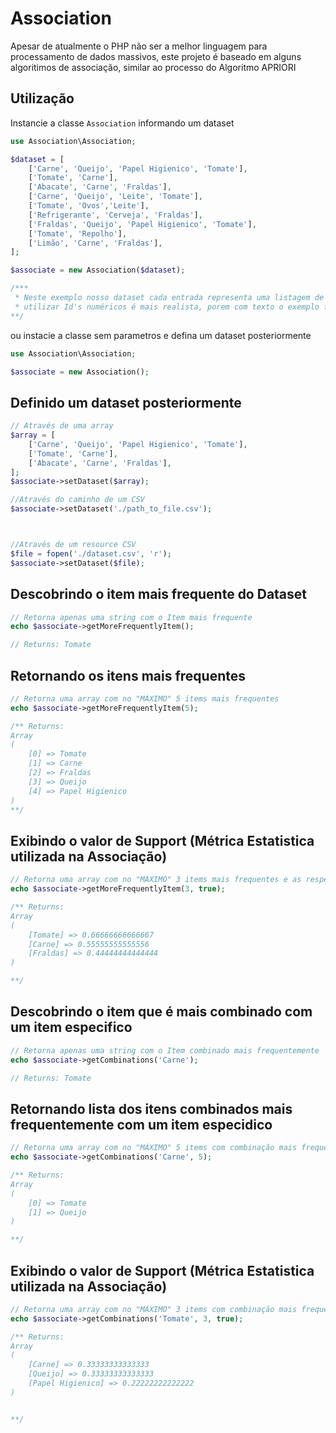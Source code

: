 # Association
Apesar de atualmente o PHP não ser a melhor linguagem para processamento de dados massivos, este projeto é baseado em
alguns algoritimos de associação, similar ao processo do Algoritmo APRIORI

## Utilização
Instancie a classe `Association` informando um dataset
```php
use Association\Association;

$dataset = [
    ['Carne', 'Queijo', 'Papel Higienico', 'Tomate'],
    ['Tomate', 'Carne'],
    ['Abacate', 'Carne', 'Fraldas'],
    ['Carne', 'Queijo', 'Leite', 'Tomate'],
    ['Tomate', 'Ovos','Leite'],
    ['Refrigerante', 'Cerveja', 'Fraldas'],
    ['Fraldas', 'Queijo', 'Papel Higienico', 'Tomate'],
    ['Tomate', 'Repolho'],
    ['Limão', 'Carne', 'Fraldas'],
];

$associate = new Association($dataset);

/*** 
 * Neste exemplo nosso dataset cada entrada representa uma listagem de items que foram comprados juntos, 
 * utilizar Id's numéricos é mais realista, porem com texto o exemplo fica mais didático
**/
```

ou instacie a classe sem parametros e defina um dataset posteriormente

```php
use Association\Association;

$associate = new Association();
```

## Definido um dataset posteriormente

```php
// Através de uma array
$array = [
    ['Carne', 'Queijo', 'Papel Higienico', 'Tomate'],
    ['Tomate', 'Carne'],
    ['Abacate', 'Carne', 'Fraldas'],
];
$associate->setDataset($array);

//Através do caminho de um CSV
$associate->setDataset('./path_to_file.csv');



//Através de um resource CSV
$file = fopen('./dataset.csv', 'r');
$associate->setDataset($file);

```



## Descobrindo o item mais frequente do Dataset
```php
// Retorna apenas uma string com o Item mais frequente
echo $associate->getMoreFrequentlyItem(); 

// Returns: Tomate
```
## Retornando os itens mais frequentes

```php
// Retorna uma array com no "MÁXIMO" 5 items mais frequentes
echo $associate->getMoreFrequentlyItem(5); 

/** Returns: 
Array
(
    [0] => Tomate
    [1] => Carne
    [2] => Fraldas
    [3] => Queijo
    [4] => Papel Higienico
)
**/
```

## Exibindo o valor de Support (Métrica Estatistica utilizada na Associação)

```php
// Retorna uma array com no "MÁXIMO" 3 items mais frequentes e as respectivas metricas de Support
echo $associate->getMoreFrequentlyItem(3, true); 

/** Returns: 
Array
(
    [Tomate] => 0.66666666666667
    [Carne] => 0.55555555555556
    [Fraldas] => 0.44444444444444
)

**/
```


## Descobrindo o item que é mais combinado com um item especifico
```php
// Retorna apenas uma string com o Item combinado mais frequentemente
echo $associate->getCombinations('Carne'); 

// Returns: Tomate
```

## Retornando lista dos itens combinados mais frequentemente com um item especidico

```php
// Retorna uma array com no "MÁXIMO" 5 items com combinação mais frequentes
echo $associate->getCombinations('Carne', 5); 

/** Returns: 
Array
(
    [0] => Tomate
    [1] => Queijo
)

**/
```

## Exibindo o valor de Support (Métrica Estatistica utilizada na Associação)

```php
// Retorna uma array com no "MÁXIMO" 3 items com combinação mais frequentes e as respectivas metricas de Support
echo $associate->getCombinations('Tomate', 3, true); 

/** Returns: 
Array
(
    [Carne] => 0.33333333333333
    [Queijo] => 0.33333333333333
    [Papel Higienico] => 0.22222222222222
)


**/
```
